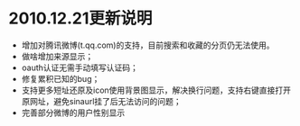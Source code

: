 # 2010.12.21更新说明 #


  * 增加对腾讯微博(t.qq.com)的支持，目前搜索和收藏的分页仍无法使用。
  * 做啥增加来源显示；
  * oauth认证无需手动填写认证码；
  * 修复累积已知的bug；
  * 支持更多短址还原及icon使用背景图显示，解决换行问题，支持右键直接打开原网址，避免sinaurl挂了后无法访问的问题；
  * 完善部分微博的用户性别显示
